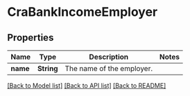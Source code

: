 # CraBankIncomeEmployer

## Properties
Name | Type | Description | Notes
------------ | ------------- | ------------- | -------------
**name** | **String** | The name of the employer. | 

[[Back to Model list]](../README.md#documentation-for-models) [[Back to API list]](../README.md#documentation-for-api-endpoints) [[Back to README]](../README.md)


